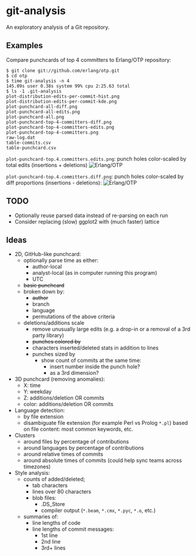 git-analysis
============

An exploratory analysis of a Git repository.


Examples
--------
Compare punchcards of top 4 committers to Erlang/OTP repository:
```shell
$ git clone git://github.com/erlang/otp.git
$ cd otp
$ time git-analysis -n 4
145.09s user 0.38s system 99% cpu 2:25.63 total
$ ls -1 .git-analysis
plot-distribution-edits-per-commit-hist.png
plot-distribution-edits-per-commit-kde.png
plot-punchcard-all-diff.png
plot-punchcard-all-edits.png
plot-punchcard-all.png
plot-punchcard-top-4-committers-diff.png
plot-punchcard-top-4-committers-edits.png
plot-punchcard-top-4-committers.png
raw-log.dat
table-commits.csv
table-punchcard.csv
```

`plot-punchcard-top.4.committers.edits.png`: punch holes color-scaled by total
edits
(insertions + deletions)
![Erlang/OTP](https://raw.github.com/ibnfirnas/git-analysis/master/examples/otp-punchcard-top-4-edits.png)

`plot-punchcard-top.4.committers.diff.png`: punch holes color-scaled by diff
proportions (insertions - deletions):
![Erlang/OTP](https://raw.github.com/ibnfirnas/git-analysis/master/examples/otp-punchcard-top-4-diff.png)


TODO
----
* Optionally reuse parsed data instead of re-parsing on each run
* Consider replacing (slow) ggplot2 with (much faster) lattice


Ideas
-----
* 2D, GitHub-like punchcard:
    - optionally parse time as either:
        + author-local
        + analyst-local (as in computer running this program)
        + UTC
    - ~~basic punchcard~~
    - broken down by:
        + ~~author~~
        + branch
        + language
        + permutations of the above criteria
    - deletions/additions scale
        + remove unusually large edits
          (e.g. a drop-in or a removal of a 3rd party library)
        + ~~punches colored by~~
        + characters inserted/deleted stats in addition to lines
        + punches sized by
            * show count of commits at the same time:
                - insert number inside the punch hole?
                - as a 3rd dimension?
* 3D punchcard (removing anomalies):
    - X: time
    - Y: weekday
    - Z: additions/deletion OR commits
    - color: additions/deletion OR commits
* Language detection:
    - by file extension
    - disambiguate file extension (for example Perl vs Prolog `*.pl`) based on
      file content: most common keywords, etc.
* Clusters
    - around files by percentage of contributions
    - around languages by percentage of contributions
    - around relative times of commits
    - around absolute times of commits (could help sync teams across timezones)
* Style analysis:
    - counts of added/deleted;
        + tab characters
        + lines over 80 characters
        + blob files:
            * .DS_Store
            * compiler output (`*.beam`, `*.cmx`, `*.pyc`, `*.o`, etc.)
    - summaries of:
        + line lengths of code
        + line lengths of commit messages:
            * 1st line
            * 2nd line
            * 3rd+ lines
